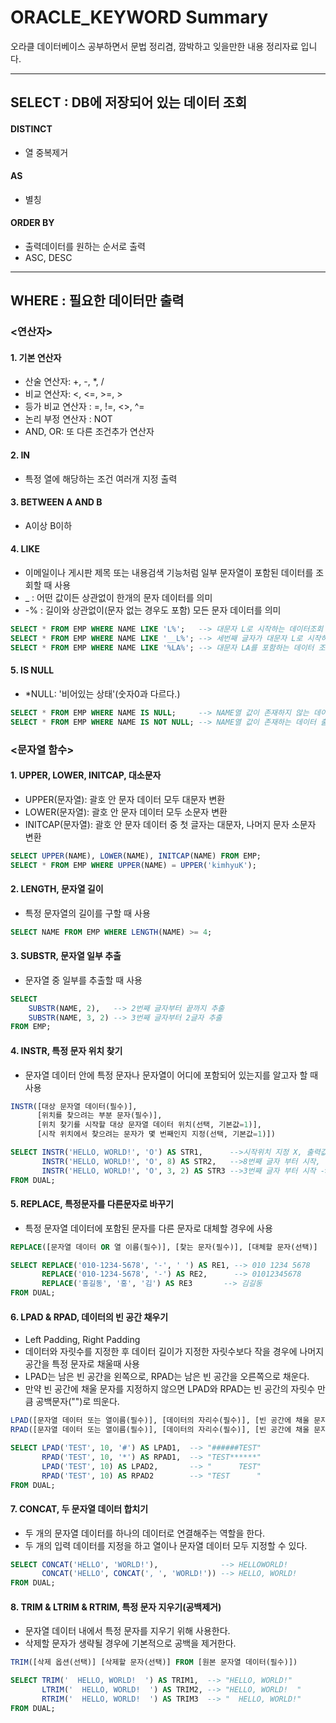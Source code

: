 # ORACLE_KEYWORD Summary
오라클 데이터베이스 공부하면서 문법 정리겸, 깜박하고 잊을만한 내용 정리자료 입니다.
___
## SELECT : DB에 저장되어 있는 데이터 조회
#### DISTINCT 
- 열 중복제거
#### AS 
- 별칭
#### ORDER BY 
- 출력데이터를 원하는 순서로 출력
- ASC, DESC
___
## WHERE : 필요한 데이터만 출력
### <연산자>
#### 1. 기본 연산자 
- 산술 연산자: +, -, *, /
- 비교 연산자: <, <=, >=, >
- 등가 비교 연산자 : =, !=, <>, ^=
- 논리 부정 연산자 : NOT
- AND, OR: 또 다른 조건추가 연산자
#### 2. IN
- 특정 열에 해당하는 조건 여러개 지정 출력
#### 3. BETWEEN A AND B
- A이상 B이하
#### 4. LIKE
- 이메일이나 게시판 제목 또는 내용검색 기능처럼 일부 문자열이 포함된 데이터를 조회할 때 사용
- _  : 어떤 값이든 상관없이 한개의 문자 데이터를 의미
- -% : 길이와 상관없이(문자 없는 경우도 포함) 모든 문자 데이터를 의미
```sql
SELECT * FROM EMP WHERE NAME LIKE 'L%';   --> 대문자 L로 시작하는 데이터조회
SELECT * FROM EMP WHERE NAME LIKE '__L%'; --> 세번째 글자가 대문자 L로 시작하는 데이터 조회
SELECT * FROM EMP WHERE NAME LIKE '%LA%'; --> 대문자 LA를 포함하는 데이터 조회
```
#### 5. IS NULL
- *NULL: '비어있는 상태'(숫자0과 다르다.)
```sql
SELECT * FROM EMP WHERE NAME IS NULL;     --> NAME열 값이 존재하지 않는 데이터 출력
SELECT * FROM EMP WHERE NAME IS NOT NULL; --> NAME열 값이 존재하는 데이터 출력
```
### <문자열 함수>
#### 1. UPPER, LOWER, INITCAP, 대소문자
- UPPER(문자열): 괄호 안 문자 데이터 모두 대문자 변환
- LOWER(문자열): 괄호 안 문자 데이터 모두 소문자 변환
- INITCAP(문자열): 괄호 안 문자 데이터 중 첫 글자는 대문자, 나머지 문자 소문자 변환
```SQL
SELECT UPPER(NAME), LOWER(NAME), INITCAP(NAME) FROM EMP;
SELECT * FROM EMP WHERE UPPER(NAME) = UPPER('kimhyuK');
```    

#### 2. LENGTH, 문자열 길이
- 특정 문자열의 길이를 구할 때 사용
```SQL
SELECT NAME FROM EMP WHERE LENGTH(NAME) >= 4;
```

#### 3. SUBSTR, 문자열 일부 추출
- 문자열 중 일부를 추출할 때 사용
```SQL
SELECT 
	SUBSTR(NAME, 2),   --> 2번째 글자부터 끝까지 추출
	SUBSTR(NAME, 3, 2) --> 3번째 글자부터 2글자 추출
FROM EMP;
```

#### 4. INSTR, 특정 문자 위치 찾기
- 문자열 데이터 안에 특정 문자나 문자열이 어디에 포함되어 있는지를 알고자 할 때 사용
```SQL
INSTR([대상 문자열 데이터(필수)],
      [위치를 찾으려는 부분 문자(필수)],
      [위치 찾기를 시작할 대상 문자열 데이터 위치(선택, 기본값=1)],
      [시작 위치에서 찾으려는 문자가 몇 번째인지 지정(선택, 기본값=1)])
```
```SQL
SELECT INSTR('HELLO, WORLD!', 'O') AS STR1,      -->시작위치 지정 X, 출력값: 5
       INSTR('HELLO, WORLD!', 'O', 8) AS STR2,   -->8번째 글자 부터 시작, 출력값: 9
       INSTR('HELLO, WORLD!', 'O', 3, 2) AS STR3 -->3번째 글자 부터 시작 -> 2번째 값 찾기, 출력값: 9
FROM DUAL;
```

#### 5. REPLACE, 특정문자를 다른문자로 바꾸기
- 특정 문자열 데이터에 포함된 문자를 다른 문자로 대체할 경우에 사용
```SQL
REPLACE([문자열 데이터 OR 열 이름(필수)], [찾는 문자(필수)], [대체할 문자(선택)]
``` 
```SQL
SELECT REPLACE('010-1234-5678', '-', ' ') AS RE1, --> 010 1234 5678
       REPLACE('010-1234-5678', '-') AS RE2,      --> 01012345678
       REPLACE('홍길동', '홍', '김') AS RE3       --> 김길동
FROM DUAL;
```

#### 6. LPAD & RPAD, 데이터의 빈 공간 채우기
- Left Padding, Right Padding
- 데이터와 자릿수를 지정한 후 데이터 길이가 지정한 자릿수보다 작을 경우에 나머지 공간을 특정 문자로 채울때 사용
- LPAD는 남은 빈 공간을 왼쪽으로, RPAD는 남은 빈 공간을 오른쪽으로 채운다.
- 만약 빈 공간에 채울 문자를 지정하지 않으면 LPAD와 RPAD는 빈 공간의 자릿수 만큼 공백문자("")로 띄운다.
```SQL
LPAD([문자열 데이터 또는 열이름(필수)], [데이터의 자리수(필수)], [빈 공간에 채울 문자(선택)])
RPAD([문자열 데이터 또는 열이름(필수)], [데이터의 자리수(필수)], [빈 공간에 채울 문자(선택)])
```
```SQL
SELECT LPAD('TEST', 10, '#') AS LPAD1,  --> "######TEST"
       RPAD('TEST', 10, '*') AS RPAD1,  --> "TEST******"
       LPAD('TEST', 10) AS LPAD2,       --> "      TEST"
       RPAD('TEST', 10) AS RPAD2        --> "TEST      "
FROM DUAL; 
```

#### 7. CONCAT, 두 문자열 데이터 합치기
- 두 개의 문자열 데이터를 하나의 데이터로 연결해주는 역할을 한다.
- 두 개의 입력 데이터를 지정을 하고 열이나 문자열 데이터 모두 지정할 수 있다.
```SQL
SELECT CONCAT('HELLO', 'WORLD!'),              --> HELLOWORLD!
       CONCAT('HELLO', CONCAT(', ', 'WORLD!')) --> HELLO, WORLD!
FROM DUAL;       
```

#### 8. TRIM & LTRIM & RTRIM, 특정 문자 지우기(공백제거)
- 문자열 데이터 내에서 특정 문자를 지우기 위해 사용한다.
- 삭제할 문자가 생략될 경우에 기본적으로 공백을 제거한다.
```SQL
TRIM([삭제 옵션(선택)] [삭제할 문자(선택)] FROM [원본 문자열 데이터(필수)])
```
```SQL
SELECT TRIM('  HELLO, WORLD!  ') AS TRIM1,  --> "HELLO, WORLD!"
       LTRIM('  HELLO, WORLD!  ') AS TRIM2, --> "HELLO, WORLD!  "
       RTRIM('  HELLO, WORLD!  ') AS TRIM3  --> "  HELLO, WORLD!"
FROM DUAL;
```
